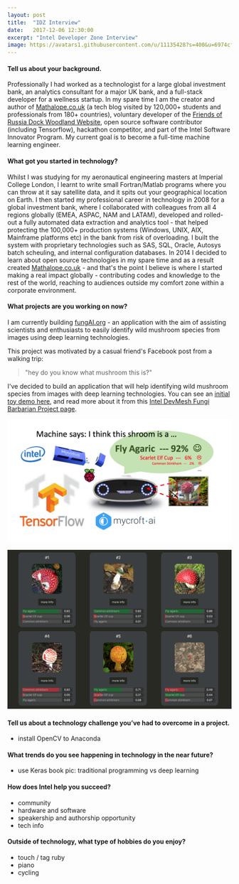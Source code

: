 ```yaml
---
layout: post
title:  "IDZ Interview"
date:   2017-12-06 12:30:00
excerpt: "Intel Developer Zone Interview"
image: https://avatars1.githubusercontent.com/u/11135428?s=400&u=6974cfe92abcde2c79bcf492b31cb9908c5c1818&v=4
---
```


#### Tell us about your background.

Professionally I had worked as a technologist for a large global investment bank, an analytics consultant for a major UK bank, and a full-stack developer for a wellness startup. In my spare time I am the creator and author of [Mathalope.co.uk](http://mathalope.co.uk/) (a tech blog visited by 120,000+ students and professionals from 180+ countries), voluntary developer of the [Friends of Russia Dock Woodland Website](http://fordw.org/), open source software contributor (including Tensorflow), hackathon competitor, and part of the Intel Software Innovator Program. My current goal is to become a full-time machine learning engineer.

#### What got you started in technology?

Whilst I was studying for my aeronautical engineering masters at Imperial College London, I learnt to write small Fortran/Matlab programs where you can throw at it say satellite data, and it spits out your geographical location on Earth. I then started my professional career in technology in 2008 for a global investment bank, where I collaborated with colleagues from all 4 regions globally (EMEA, ASPAC, NAM and LATAM), developed and rolled-out a fully automated data extraction and analytics tool - that helped protecting the 100,000+ production systems (Windows, UNIX, AIX, Mainframe platforms etc) in the bank from risk of overloading. I built the system with proprietary technologies such as SAS, SQL, Oracle, Autosys batch scheuling, and internal configuration databases. In 2014 I decided to learn about open source technologies in my spare time and as a result created [Mathalope.co.uk](http://mathalope.co.uk/) - and that's the point I believe is where I started making a real impact globally - contributing codes and knowledge to the rest of the world, reaching to audiences outside my comfort zone within a corporate environment.

#### What projects are you working on now?

I am currently building [fungAI.org](http://fungai.org/) - an application with the aim of assisting scientists and enthusiasts to easily identify wild mushroom species from images using deep learning technologies.

This project was motivated by a casual friend's Facebook post from a walking trip:
 
 > "hey do you know what mushroom this is?"
  
I've decided to build an application that will help identifying wild mushroom species from images with deep learning technologies. You can see an [initial toy demo here](https://fungai-react-ui.herokuapp.com/fungpredict), and read more about it from this [Intel DevMesh Fungi Barbarian Project page](https://devmesh.intel.com/projects/fungi-barbarian).

![fungi-barbarian-concept-v2.png](/images/blog/fungi-barbarian-concept-v2.png)

![fungai-poc-1.png](/images/blog/fungai-poc-1.png)

#### Tell us about a technology challenge you’ve had to overcome in a project.

- install OpenCV to Anaconda

#### What trends do you see happening in technology in the near future?

- use Keras book pic: traditional programming vs deep learning

#### How does Intel help you succeed?

- community
- hardware and software
- speakership and authorship opportunity
- tech info

#### Outside of technology, what type of hobbies do you enjoy?

- touch / tag ruby
- piano
- cycling
